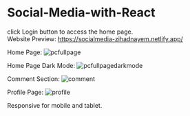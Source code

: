# Social-Media-with-React

click Login button to access the home page. <br />
Website Preview: https://socialmedia-zihadnayem.netlify.app/

Home Page:
![pcfullpage](https://github.com/ZihadHossainNayem/Social-Media-with-React/assets/30808845/a22ac7dd-0bf2-4ac5-a84b-63a2f9478332)

Home Page Dark Mode:
![pcfullpagedarkmode](https://github.com/ZihadHossainNayem/Social-Media-with-React/assets/30808845/b8a593f6-9b5a-4385-b4ac-7291ba19da69)

Comment Section:
![comment](https://github.com/ZihadHossainNayem/Social-Media-with-React/assets/30808845/988e6754-87db-497e-9b1c-802610e36fbd)

Profile Page:
![profile](https://github.com/ZihadHossainNayem/Social-Media-with-React/assets/30808845/896c281e-fb82-49c0-8632-64dc35a4028d)

Responsive for mobile and tablet.
